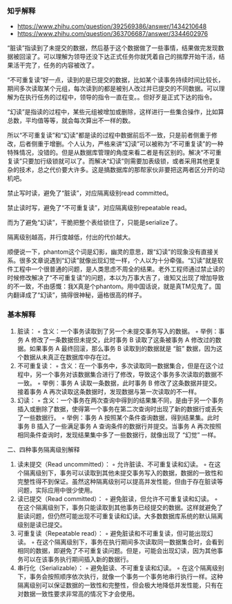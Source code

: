 ### 知乎解释

- https://www.zhihu.com/question/392569386/answer/1434210648
- https://www.zhihu.com/question/363706687/answer/3344602976

“脏读”指读到了未提交的数据，然后基于这个数据做了一些事情，结果做完发现数据被回滚了。可以理解为领导还没下达正式任务你就凭着自己的揣摩开始干活，结果活干完了，任务的内容被改了。

“不可重复读”好一点，读到的是已提交的数据，比如某个读事务持续时间比较长，期间多次读取某个元组，每次读到的都是被别人改过并已提交的不同数据。可以理解为在执行任务的过程中，领导的指令一直在变。。但好歹是正式下达的指令。

“幻读”是指读的过程中，某些元组被增加或删除，这样进行一些集合操作，比如算总数，平均值等等，就会每次算出不一样的数。

所以“不可重复读”和“幻读”都是读的过程中数据前后不一致，只是前者侧重于修改，后者侧重于增删。个人认为，严格来讲“幻读”可以被称为“不可重复读”的一种特殊情况，没错的。但是从数据库管理的角度来看二者是有区别的。解决“不可重复读”只要加行级锁就可以了。而解决“幻读”则需要加表级锁，或者采用其他更复杂的技术，总之代价要大许多。这是搞数据库的那帮家伙非要把这两者区分开的动机吧。

禁止写时读，避免了“脏读”，对应隔离级别read committed。

禁止读时写，避免了“不可重复读”，对应隔离级别repeatable read。

而为了避免“幻读”，干脆把整个表给锁住了，只能是serialize了。

隔离级别越高，并行度越低，付出的代价越大。

顺便说一下，phantom这个词是幻影，幽灵的意思，跟“幻读”的现象没有直接关系。很多文章说遇到“幻读”就像出现幻觉一样，个人以为十分牵强。“幻读”就是软件工程中一个很普通的问题，是人类思虑不周全的结果。老外工程师通过禁止读的时候修改解决了“不可重复读”的问题，本以为万事大吉了，谁知又出现了增加导致的不一致，不由感慨：我X真是个phantom。用中国话说，就是真TM见鬼了。国内翻译成了“幻读”，搞得很神秘，逼格很高的样子。

### 基本解释
1. 脏读：
 ◦ 含义：一个事务读取到了另一个未提交事务写入的数据。
 ◦ 举例：事务 A 修改了一条数据但未提交，此时事务 B 读取了这条被事务 A 修改过的数据。如果事务 A 最终回滚，那么事务 B 读取到的数据就是 “脏” 数据，因为这个数据从未真正在数据库中存在过。
 2. 不可重复读：
 ◦ 含义：在一个事务中，多次读取同一数据集合，但是在这个过程中，另一个事务对该数据集合进行了修改，导致这个事务多次读取的数据不一致。
 ◦ 举例：事务 A 读取一条数据，此时事务 B 修改了这条数据并提交。接着事务 A 再次读取这条数据时，发现数据与第一次读取的不一样。
 3. 幻读：
 ◦ 含义：一个事务在两次查询中得到的结果集不同，是由于另一个事务插入或删除了数据，使得第一个事务在第二次查询时出现了新的数据行或丢失了一些数据行。
 ◦ 举例：事务 A 按照某个条件查询数据，得到结果集。此时事务 B 插入了一些满足事务 A 查询条件的数据行并提交。当事务 A 再次按照相同条件查询时，发现结果集中多了一些数据行，就像出现了 “幻觉” 一样。
 
二、四种事务隔离级别解释
 1. 读未提交（Read uncommitted）：
 ◦ 允许脏读、不可重复读和幻读。
 ◦ 在这个隔离级别下，事务可以读取到其他未提交事务写入的数据，数据的一致性和完整性得不到保证。虽然这种隔离级别可以提高并发性能，但由于存在脏读等问题，实际应用中很少使用。
 2. 读已提交（Read committed）：
 ◦ 避免脏读，但允许不可重复读和幻读。
 ◦ 在这个隔离级别下，事务只能读取到其他事务已经提交的数据。这样就避免了脏读问题，但仍然可能出现不可重复读和幻读。大多数数据库系统的默认隔离级别是读已提交。
 3. 可重复读（Repeatable read）：
 ◦ 避免脏读和不可重复读，但可能出现幻读。
 ◦ 在这个隔离级别下，事务在执行期间多次读取同一数据集合时，会看到相同的数据，即避免了不可重复读问题。但是，可能会出现幻读，因为其他事务可以在该事务执行期间插入新的数据行。
 4. 串行化（Serializable）：
 ◦ 避免脏读、不可重复读和幻读。
 ◦ 在这个隔离级别下，事务会按照顺序依次执行，就像一个事务一个事务地串行执行一样。这种隔离级别可以保证数据的一致性和完整性，但会极大地降低并发性能，只有在对数据一致性要求非常高的情况下才会使用。